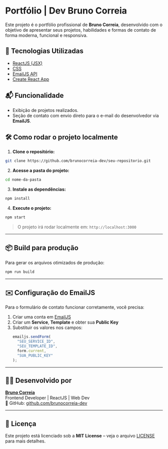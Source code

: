 # Portfólio | Dev Bruno Correia

Este projeto é o portfólio profissional de **Bruno Correia**, desenvolvido com o objetivo de apresentar seus projetos, habilidades e formas de contato de forma moderna, funcional e responsiva.

## 🚀 Tecnologias Utilizadas

- [ReactJS (JSX)](https://reactjs.org/)
- [CSS](https://developer.mozilla.org/pt-BR/docs/Web/CSS)
- [EmailJS API](https://www.emailjs.com/)
- [Create React App](https://create-react-app.dev/)

## 📬 Funcionalidade

- Exibição de projetos realizados.
- Seção de contato com envio direto para o e-mail do desenvolvedor via **EmailJS**.

## 🛠️ Como rodar o projeto localmente

1. **Clone o repositório:**

```bash
git clone https://github.com/brunocorreia-dev/seu-repositorio.git
```

2. **Acesse a pasta do projeto:**

```bash
cd nome-da-pasta
```

3. **Instale as dependências:**

```bash
npm install
```

4. **Execute o projeto:**

```bash
npm start
```

> O projeto irá rodar localmente em: `http://localhost:3000`

---

## 📦 Build para produção

Para gerar os arquivos otimizados de produção:

```bash
npm run build
```

---

## ✉️ Configuração do EmailJS

Para o formulário de contato funcionar corretamente, você precisa:

1. Criar uma conta em [EmailJS](https://www.emailjs.com/)
2. Criar um **Service**, **Template** e obter sua **Public Key**
3. Substituir os valores nos campos:
   ```js
   emailjs.sendForm(
     "SEU_SERVICE_ID",
     "SEU_TEMPLATE_ID",
     form.current,
     "SUA_PUBLIC_KEY"
   );
   ```

---

## 👨‍💻 Desenvolvido por

[**Bruno Correia**](https://www.linkedin.com/in/bruno-c%C3%A9sar-correia-a0bab5186/)  
Frontend Developer | ReactJS | Web Dev  
🔗 GitHub: [github.com/brunocorreia-dev](https://github.com/Givemechandon)

---

## 📄 Licença

Este projeto está licenciado sob a **MIT License** – veja o arquivo [LICENSE](LICENSE) para mais detalhes.
